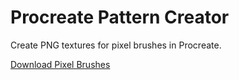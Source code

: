 # Procreate Pattern Creator

Create PNG textures for pixel brushes in Procreate.


<a href="https://github.com/laffan/pixel-brush-creator/raw/main/Pixel_Brushes.brushset" download="true">Download Pixel Brushes</a>